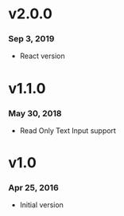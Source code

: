 # v2.0.0

### Sep 3, 2019

- React version

# v1.1.0

### May 30, 2018

- Read Only Text Input support

# v1.0

### Apr 25, 2016

- Initial version
